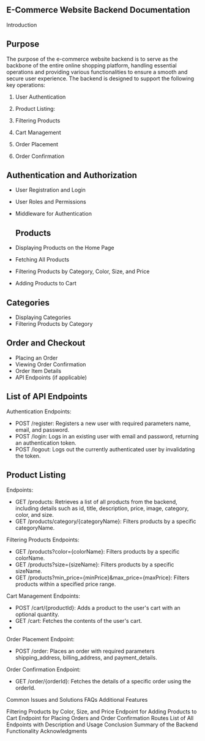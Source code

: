 ## E-Commerce Website Backend Documentation

Introduction

## Purpose
The purpose of the e-commerce website backend is to serve as the backbone of the entire online shopping platform,
handling essential operations and providing various functionalities to ensure a smooth and secure user experience. 
The backend is designed to support the following key operations:

1. User Authentication

2. Product Listing: 

3. Filtering Products

4. Cart Management

5. Order Placement

6. Order Confirmation




## Authentication and Authorization


- User Registration and Login
- User Roles and Permissions
- Middleware for Authentication

  ## Products

- Displaying Products on the Home Page
- Fetching All Products
- Filtering Products by Category, Color, Size, and Price
- Adding Products to Cart

## Categories

- Displaying Categories
- Filtering Products by Category

 ## Order and Checkout

- Placing an Order
- Viewing Order Confirmation
- Order Item Details
- API Endpoints (if applicable)

## List of API Endpoints
Authentication
Endpoints:
- POST /register: Registers a new user with required parameters name, email, and password.
- POST /login: Logs in an existing user with email and password, returning an authentication token.
- POST /logout: Logs out the currently authenticated user by invalidating the token.

## Product Listing
Endpoints:
- GET /products: Retrieves a list of all products from the backend, including details such as id, title, description, price, image, category, color, and size.
- GET /products/category/{categoryName}: Filters products by a specific categoryName.

Filtering Products
Endpoints:
- GET /products?color={colorName}: Filters products by a specific colorName.
- GET /products?size={sizeName}: Filters products by a specific sizeName.
- GET /products?min_price={minPrice}&max_price={maxPrice}: Filters products within a specified price range.

Cart Management
Endpoints:
- POST /cart/{productId}: Adds a product to the user's cart with an optional quantity.
- GET /cart: Fetches the contents of the user's cart.
- 
Order Placement
Endpoint:
- POST /order: Places an order with required parameters shipping_address, billing_address, and payment_details.

Order Confirmation
Endpoint:
- GET /order/{orderId}: Fetches the details of a specific order using the orderId.



Common Issues and Solutions
FAQs
Additional Features

Filtering Products by Color, Size, and Price
Endpoint for Adding Products to Cart
Endpoint for Placing Orders and Order Confirmation
Routes
List of All Endpoints with Description and Usage
Conclusion
Summary of the Backend Functionality
Acknowledgments
